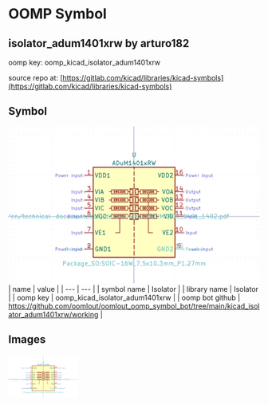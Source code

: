 # OOMP Symbol  
## isolator_adum1401xrw  by arturo182  
  
oomp key: oomp_kicad_isolator_adum1401xrw  
  
source repo at: [https://gitlab.com/kicad/libraries/kicad-symbols](https://gitlab.com/kicad/libraries/kicad-symbols)  
## Symbol  
  
[![working.png](working_600.png)](working.png)  
| name | value | 
| --- | --- | 
| symbol name | Isolator | 
| library name | Isolator | 
| oomp key | oomp_kicad_isolator_adum1401xrw | 
| oomp bot github | https://github.com/oomlout/oomlout_oomp_symbol_bot/tree/main/kicad_isolator_adum1401xrw/working | 
## Images  
  
[![working.png](working_140.png)](working.png)  
